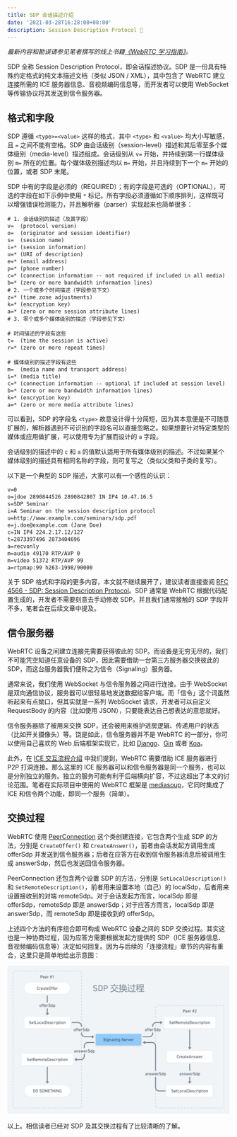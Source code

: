 ```yaml
---
title: SDP 会话描述介绍
date: '2021-03-28T16:28:00+08:00'
description: Session Description Protocol 📝
---
```


*最新内容和勘误请参见笔者撰写的线上书籍[《WebRTC 学习指南》](https://webrtc.mthli.com/)。*

SDP 全称 Session Description Protocol，即会话描述协议。SDP 是一份具有特殊约定格式的纯文本描述文档（类似 JSON / XML），其中包含了 WebRTC 建立连接所需的 ICE 服务器信息、音视频编码信息等，而开发者可以使用 WebSocket 等传输协议将其发送到信令服务器。

## 格式和字段

SDP 遵循 `<type>=<value>` 这样的格式，其中 `<type>` 和 `<value>` 均大小写敏感，且 `=` 之间不能有空格。SDP 由会话级别（session-level）描述和其后零至多个媒体级别（media-level）描述组成。会话级别从 `v=` 开始，并持续到第一行媒体级别 `m=` 所在的位置。每个媒体级别描述均以 `m=` 开始，并且持续到下一个 `m=` 开始的位置，或者 SDP 末尾。

SDP 中有的字段是必须的（REQUIRED）；有的字段是可选的（OPTIONAL），可选的字段在如下示例中使用 `*` 标记。所有字段必须遵循如下顺序排列，这样既可以增强错误检测能力，并且解析器（parser）实现起来也简单很多：

```
# 1. 会话级别的描述（及其字段）
v=  (protocol version)
o=  (originator and session identifier)
s=  (session name)
i=* (session information)
u=* (URI of description)
e=* (email address)
p=* (phone number)
c=* (connection information -- not required if included in all media)
b=* (zero or more bandwidth information lines)
# 2. 一个或多个时间描述（字段参见下文）
z=* (time zone adjustments)
k=* (encryption key)
a=* (zero or more session attribute lines)
# 3. 零个或多个媒体级别的描述（字段参见下文）

# 时间描述的字段有这些
t=  (time the session is active)
r=* (zero or more repeat times)

# 媒体级别的描述字段有这些
m=  (media name and transport address)
i=* (media title)
c=* (connection information -- optional if included at session level)
b=* (zero or more bandwidth information lines)
k=* (encryption key)
a=* (zero or more media attribute lines)
```

可以看到，SDP 的字段名 `<type>` 故意设计得十分简短，因为其本意便是不可随意扩展的，解析器遇到不可识别的字段名可以直接忽略之。如果想要针对特定类型的媒体或应用做扩展，可以使用专为扩展而设计的 `a` 字段。

会话级别的描述中的 `c` 和 `a` 的值默认适用于所有媒体级别的描述。不过如果某个媒体级别的描述具有相同名称的字段，则可复写之（类似父类和子类的复写）。

以下是一个典型的 SDP 描述，大家可以有一个感性的认识：

```
v=0
o=jdoe 2890844526 2890842807 IN IP4 10.47.16.5
s=SDP Seminar
i=A Seminar on the session description protocol
u=http://www.example.com/seminars/sdp.pdf
e=j.doe@example.com (Jane Doe)
c=IN IP4 224.2.17.12/127
t=2873397496 2873404696
a=recvonly
m=audio 49170 RTP/AVP 0
m=video 51372 RTP/AVP 99
a=rtpmap:99 h263-1998/90000
```

关于 SDP 格式和字段的更多内容，本文就不继续展开了，建议读者直接查阅 [RFC 4566 - SDP: Session Description Protocol](https://tools.ietf.org/html/rfc4566)。SDP 通常是 WebRTC 根据代码配置生成的，开发者不需要刻意去手动修改 SDP。并且我们通常接触的 SDP 字段并不多，笔者会在后续文章中提及。

## 信令服务器

WebRTC 设备之间建立连接先需要获得彼此的 SDP。而设备是无穷无尽的，我们不可能凭空知道任意设备的 SDP，因此需要借助一台第三方服务器交换彼此的 SDP，而这台服务器我们便称之为信令（Signaling）服务器。

通常来说，我们使用 WebSocket 与信令服务器之间进行连接。由于 WebSocket 是双向通信协议，服务器可以很轻易地发送数据给客户端。而「信令」这个词虽然听起来有点拗口，但其实就是一系列 WebSocket 请求，开发者可以自定义 RequestBody 的内容（比如使用 JSON），只要能表达自己想表达的意思就好。

信令服务器除了被用来交换 SDP，还会被用来维护进房逻辑、传递用户的状态（比如开关摄像头）等。饶是如此，信令服务器并不是 WebRTC 的一部分，你可以使用自己喜欢的 Web 后端框架实现它，比如 [Django](https://github.com/django/django)、[Gin](https://github.com/gin-gonic/gin) 或者 [Koa](https://github.com/koajs/koa)。

此外，在 [ICE 交互流程介绍](https://webrtc.mthli.com/basic/ice-stun-turn/) 中我们提到，WebRTC 需要借助 ICE 服务器进行 P2P 打洞连接。那么这里的 ICE 服务器可以和信令服务器是同一个服务，也可以是分别独立的服务。独立的服务可能有利于后端横向扩容，不过这超出了本文的讨论范围。笔者在实际项目中使用的 WebRTC 框架是 [mediasoup](https://mediasoup.org/)，它同时集成了 ICE 和信令两个功能，即同一个服务（简单）。

## 交换过程

WebRTC 使用 [PeerConnection](https://webrtc.googlesource.com/src/webrtc/+/f54860e9ef0b68e182a01edc994626d21961bc4b/pc/peerconnection.h) 这个类创建连接，它包含两个生成 SDP 的方法，分别是 `CreateOffer()` 和 `CreateAnswer()`，前者由会话发起方调用生成 offerSdp 并发送到信令服务器；后者在应答方在收到信令服务器消息后被调用生成 answerSdp，然后也发送回信令服务器。

PeerConnection 还包含两个设置 SDP 的方法，分别是 `SetLocalDescription()` 和 `SetRemoteDescription()`，前者用来设置本地（自己）的 localSdp，后者用来设置接收到的对端 remoteSdp。对于会话发起方而言，localSdp 即是 offerSdp，remoteSdp 即是 answerSdp；对于应答方而言，localSdp 即是 answerSdp，而 remoteSdp 即是接收到的 offerSdp。

上述四个方法的有序组合即可构成 WebRTC 设备之间的 SDP 交换过程。其实这也是一种协商过程，因为应答方需要根据发起方提供的 SDP（ICE 服务器信息、音视频编码信息等）决定如何回复。因为与后续的「连接流程」章节的内容有重合，这里只是简单地给出示意图：

![](./sdp.png)

以上。相信读者已经对 SDP 及其交换过程有了比较清晰的了解。
